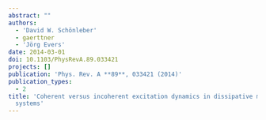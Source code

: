 ```yaml
---
abstract: ""
authors:
  - 'David W. Schönleber'
  - gaerttner
  - 'Jörg Evers'
date: 2014-03-01
doi: 10.1103/PhysRevA.89.033421
projects: []
publication: 'Phys. Rev. A **89**, 033421 (2014)'
publication_types:
  - 2
title: 'Coherent versus incoherent excitation dynamics in dissipative many-body Rydberg
  systems'
---
```

